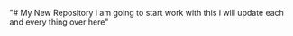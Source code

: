 "# My New Repository i am going to start work with this i will update each and every thing over here" 
